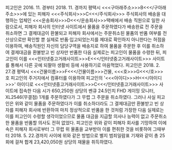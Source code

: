 피고인은 2016. 11. 경부터 2018. 11. 경까지 평택시 <<<구아래주소>>>B<<</구아래주소>>>에 있는 피해자 <<<주식회사>>>C<<</주식회사>>> 주식회사의 배송을 대행하는 업체인 <<<운송회사>>>D<<</운송회사>>>택배에서 배송 직원으로 일한 사람으로서, 피해자 회사의 인터넷 사이트에서 물품을 주문하였다가 배송완료 전 주문을 취소하면 그 결제대금이 환불되고 피해자 회사에서는 주문취소된 물품의 반품 여부를 전산상으로만 확인할 뿐 실제로 반품·입고되었는지를 제대로 확인하지 아니한다는 허점을 이용하여, 배송직원인 자신의 담당구역을 배송지로 하여 물품을 주문한 후 이를 취소하여 결제대금을 환불받고 빈 상자만 반품한 다음 실제로는 피고인이 물품을 수령한 뒤, 피고인이 이를 <<<인터넷중고거래사이트>>>E<<</인터넷중고거래사이트>>> 사이트를 통해서 다른 곳에 되팔아 생활비 등에 사용하기로 마음먹었다.
피고인은 2018. 2. 27.경 평택시 <<<건물이름>>>F<<</건물이름>>>건물, <<<호>>>G<<</호>>>호 피고인의 주거지에서 컴퓨터를 이용하여 피고인의 '<<<아이디>>>H<<</아이디>>>' 아이디로 <<<인터넷중고거래사이트>>>C<<</인터넷중고거래사이트>>> 사이트에 접속한 다음 시가 650,250원 상당의 벤큐 24.5인치 FHD 게이밍 모니터, XL2546(무결점) 1개를 주문하였다가 그 무렵 그 주문을 취소하였다.
그러나 사실 피고인은 위와 같이 물품을 주문하였다가 이를 취소하더라도 그 결제대금만 환불받고 빈 상자를 피해자 회사에 반환하여 마치 정상적으로 반품을 한 것처럼 가장한 다음 실제로는 이를 피고인이 수령할 생각이었으므로 물품 대금을 지급할 의사나 능력이 없고 주문취소한 물품을 반품할 의사도 전혀 없었다.
피고인은 위와 같이 피해자 회사를 기망하여 이에 속은 피해자 회사로부터 그 무렵 위 물품을 교부받아 이를 편취한 것을 비롯하여 그때부터 2018. 5. 22.경까지 사이에 위와 같은 방법으로 별지 범죄일람표 기재와 같이 총 25회에 걸쳐 합계 23,420,050원 상당의 재물을 취득하였다.